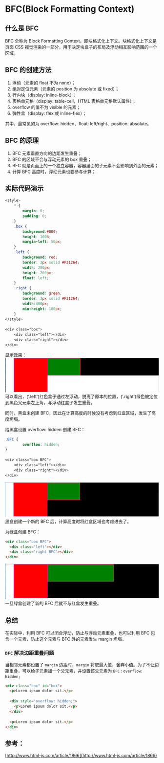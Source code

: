 # BFC\(Block Formatting Context\)

## 什么是 BFC

BFC 全称为 Block Formatting Context，即块格式化上下文。块格式化上下文是页面 CSS 视觉渲染的一部分，用于决定块盒子的布局及浮动相互影响范围的一个区域。

## BFC 的创建方法

1. 浮动（元素的 float 不为 none）；
2. 绝对定位元素（元素的 position 为 absolute 或 fixed）；
3. 行内块（display: inline-block）；
4. 表格单元格（display: table-cell，HTML 表格单元格默认属性）；
5. overflow 的值不为 visible 的元素；
6. 弹性盒（display: flex 或 inline-flex）；

其中，最常见的为 overflow: hidden、float: left/right、position: absolute。

## BFC 的原理

1. BFC 元素垂直方向的边距发生重叠；
2. BFC 的区域不会与浮动元素的 box 重叠；
3. BFC 就是页面上的一个独立容器，容器里面的子元素不会影响到外面的元素；
4. 计算 BFC 高度时，浮动元素也要参与计算；

## 实际代码演示

```css
<style>
    * {
        margin: 0;
        padding: 0;
    }
    .box {
        background:#000;
        height: 100%;
        margin-left: 50px;
    }
    .left {
        background: red;
        border: 3px solid #F31264;
        width: 200px;
        height: 200px;
        float: left;
    }
    .right {
        background: green;
        border: 3px solid #F31264;
        width:400px;
        min-height: 100px;
    }
</style>

<div class="box">
    <div class="left"></div>
    <div class="right"></div>
</div>
```

显示效果：![](/assets/BFC1.png)可以看出，\('.left'\)红色盒子通过左浮动，脱离了原本的位置，\('.right'\)绿色被定位到黑色父元素左上角，与浮动红盒子发生重叠。

同时，黑盒未创建 BFC，因此在计算高度的时候没有考虑到红盒区域，发生了高度坍塌。

给黑盒设置 overflow: hidden 创建 BFC：

```css
.BFC {
        overflow: hidden;
}

<div class="box BFC">
    <div class="left"></div>
    <div class="right"></div>
</div>
```

![](/assets/BFC2.png)黑盒创建一个新的 BFC 后，计算高度时将红盒区域也考虑进去了。

为绿盒创建 BFC：

```html
<div class="box BFC">
  <div class="left"></div>
  <div class="right BFC"></div>
</div>
```

![](/assets/BFC3.png)一旦绿盒创建了新的 BFC 后就不与红盒发生重叠。

## 总结

在实际中，利用 BFC 可以闭合浮动，防止与浮动元素重叠，也可以利用 BFC 包含一个元素，防止这个元素与 BFC 外的元素发生 margin 坍塌。

### `BFC` 解决边距重叠问题

当相邻元素都设置了 `margin` 边距时，`margin` 将取最大值，舍弃小值。为了不让边距重叠，可以给子元素加一个父元素，并设置该父元素为 `BFC：overflow: hidden;`

```html
<div class="box" id="box">
  <p>Lorem ipsum dolor sit.</p>

  <div style="overflow: hidden;">
    <p>Lorem ipsum dolor sit.</p>
  </div>

  <p>Lorem ipsum dolor sit.</p>
</div>
```

## 参考：

[http://www.html-js.com/article/1866](http://www.html-js.com/article/1866)

